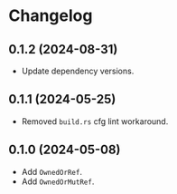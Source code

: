 # Changelog

## 0.1.2 (2024-08-31)

* Update dependency versions.


## 0.1.1 (2024-05-25)

* Removed `build.rs` cfg lint workaround.


## 0.1.0 (2024-05-08)

* Add `OwnedOrRef`.
* Add `OwnedOrMutRef`.
